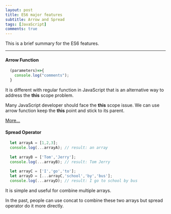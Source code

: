 ```yaml
---
layout: post
title: ES6 major features
subtitle: Arrow and Spread
tags: [JavaScript]
comments: true
---
```


This is a brief summary for the ES6 features.

***
#### Arrow Function
```javascript
  (parameters)=>{
    console.log("comments");
  }
```
It is different with regular function in JavaScript
that is an alternative way to address the **this** scope problem.

Many JavaScript developer should face the **this** scope issue.
We can use arrow function keep the **this** point and stick to its parent.

[More...](https://www.w3schools.com/js/js_arrow_function.asp)

#### Spread Operator
```javascript
  let arrayA = [1,2,3];
  console.log(...arrayA); // result: an array
  
  let arrayB = ['Tom','Jerry'];
  console.log(...arrayB); // result: Tom Jerry
  
  let arrayC = ['I','go','to'];
  let arrayD = [...arrayC,'school','by','bus'];
  console.log(...arrayD); // result: I go to school by bus
```
It is simple and useful for combine multiple arrays. 

In the past, people can use concat to combine these two arrays but spread operator do it more directly.
